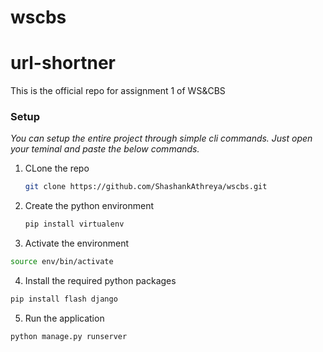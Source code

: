 # wscbs
# url-shortner
This is the official repo for assignment 1 of WS&amp;CBS

### Setup
_You can setup the entire project through simple cli commands. Just open your teminal and paste the below commands._
1. CLone the repo
   ```sh
   git clone https://github.com/ShashankAthreya/wscbs.git
   ```
2. Create the python environment
   ```sh
   pip install virtualenv
   ```
3. Activate the environment
  ```sh
  source env/bin/activate
  ```
4. Install the required python packages
  ```sh
  pip install flash django
  ```
5. Run the application
  ```sh
  python manage.py runserver
  ```
